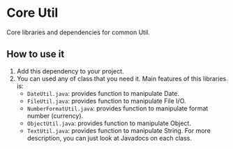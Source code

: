 # Core Util
Core libraries and dependencies for common Util.

## How to use it
1. Add this dependency to your project.
2. You can used any of class that you need it. Main features of this libraries is:
   - `DateUtil.java`: provides function to manipulate Date.
   - `FileUtil.java`: provides function to manipulate File I/O.
   - `NumberFormatUtil.java`: provides function to manipulate format number (currency).
   - `ObjectUtil.java`: provides function to manipulate Object.
   - `TextUtil.java`: provides function to manipulate String.
   For more description, you can just look at Javadocs on each class.
